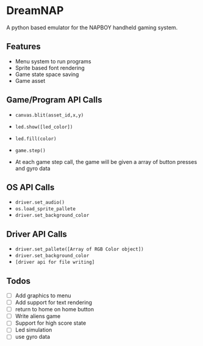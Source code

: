 # DreamNAP

A python based emulator for the NAPBOY handheld gaming system.

## Features

- Menu system to run programs
- Sprite based font rendering
- Game state space saving
- Game asset 

## Game/Program API Calls

- `canvas.blit(asset_id,x,y)`
- `led.show([led_color])`
- `led.fill(color)`

- `game.step()`
-  At each game step call, the game will be given a array of button presses and gyro data

## OS API Calls

- `driver.set_audio()`
- `os.load_sprite_pallete`
- `driver.set_background_color`


## Driver API Calls

- `driver.set_pallete([Array of RGB Color object])`
- `driver.set_background_color`
- `[driver api for file writing]`

## Todos
- [ ] Add graphics to menu
- [ ] Add support for text rendering
- [ ] return to home on home button
- [ ] Write aliens game
- [ ] Support for high score state 
- [ ] Led simulation
- [ ] use gyro data